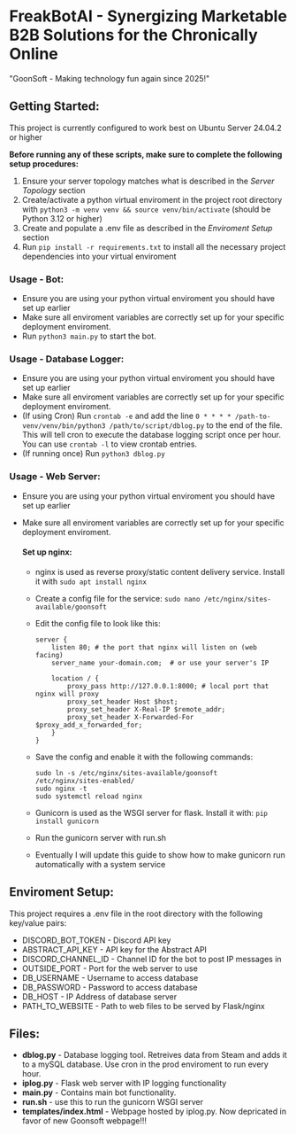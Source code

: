 # FreakBotAI - Synergizing Marketable B2B Solutions for the Chronically Online

"GoonSoft - Making technology fun again since 2025!"

## Getting Started:
This project is currently configured to work best on Ubuntu Server 24.04.2 or higher 

**Before running any of these scripts, make sure to complete the following setup procedures:**
1. Ensure your server topology matches what is described in the *Server Topology* section
2. Create/activate a python virtual enviroment in the project root directory with `python3 -m venv venv && source venv/bin/activate` (should be Python 3.12 or higher)
3. Create and populate a .env file as described in the *Enviroment Setup* section
4. Run `pip install -r requirements.txt` to install all the necessary project dependencies into your virtual enviroment
   
### Usage - Bot:  
- Ensure you are using your python virtual enviroment you should have set up earlier
- Make sure all enviroment variables are correctly set up for your specific deployment enviroment.
- Run `python3 main.py` to start the bot.

### Usage - Database Logger:
- Ensure you are using your python virtual enviroment you should have set up earlier
- Make sure all enviroment variables are correctly set up for your specific deployment enviroment.
- (If using Cron) Run `crontab -e` and add the line `0 * * * * /path-to-venv/venv/bin/python3 /path/to/script/dblog.py` to the end of the file. This will tell cron to execute the database logging script once per hour. You can use `crontab -l` to view crontab entries.
- (If running once) Run `python3 dblog.py` 

### Usage - Web Server:
- Ensure you are using your python virtual enviroment you should have set up earlier
- Make sure all enviroment variables are correctly set up for your specific deployment enviroment.

  #### Set up nginx:
    - nginx is used as reverse proxy/static content delivery service. Install it with `sudo apt install nginx`
    - Create a config file for the service: `sudo nano /etc/nginx/sites-available/goonsoft`
    - Edit the config file to look like this:
      
      ```
      server {
          listen 80; # the port that nginx will listen on (web facing)
          server_name your-domain.com;  # or use your server's IP
      
          location / {
              proxy_pass http://127.0.0.1:8000; # local port that nginx will proxy
              proxy_set_header Host $host;
              proxy_set_header X-Real-IP $remote_addr;
              proxy_set_header X-Forwarded-For $proxy_add_x_forwarded_for;
          }
      }
      ```
     - Save the config and enable it with the following commands:
       
         ```
         sudo ln -s /etc/nginx/sites-available/goonsoft /etc/nginx/sites-enabled/
         sudo nginx -t
         sudo systemctl reload nginx
         ```
  - Gunicorn is used as the WSGI server for flask. Install it with: `pip install gunicorn`
  - Run the gunicorn server with run.sh
  - Eventually I will update this guide to show how to make gunicorn run automatically with a system service
  
## Enviroment Setup:
This project requires a .env file in the root directory with the following key/value pairs:  

- DISCORD_BOT_TOKEN - Discord API key  
- ABSTRACT_API_KEY - API key for the Abstract API  
- DISCORD_CHANNEL_ID - Channel ID for the bot to post IP messages in  
- OUTSIDE_PORT - Port for the web server to use 
- DB_USERNAME - Username to access database  
- DB_PASSWORD - Password to access database
- DB_HOST - IP Address of database server  
- PATH_TO_WEBSITE - Path to web files to be served by Flask/nginx

## Files:  
- **dblog.py** - Database logging tool. Retreives data from Steam and adds it to a mySQL database. Use cron in the prod enviroment to run every hour.
- **iplog.py** - Flask web server with IP logging functionality
- **main.py** - Contains main bot functionality.
- **run.sh** - use this to run the gunicorn WSGI server
- **templates/index.html** - Webpage hosted by iplog.py. Now depricated in favor of new Goonsoft webpage!!!


